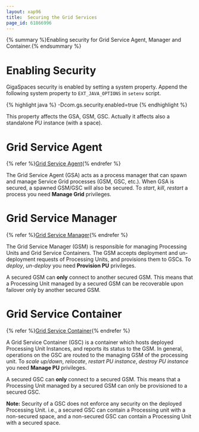 ```yaml
---
layout: xap96
title:  Securing the Grid Services
page_id: 61866996
---
```


{% summary %}Enabling security for Grid Service Agent, Manager and Container.{% endsummary %}

# Enabling Security

GigaSpaces security is enabled by setting a system property.
Append the following system property to `EXT_JAVA_OPTIONS` in `setenv` script.

{% highlight java %}
-Dcom.gs.security.enabled=true
{% endhighlight %}

This property affects the GSA, GSM, GSC.
Actually it affects also a standalone PU instance (with a space).

# Grid Service Agent

{% refer %}[Grid Service Agent](/xap96/the-grid-service-agent.html){% endrefer %}

The Grid Service Agent (GSA) acts as a process manager that can spawn and manage Service Grid processes (GSM, GSC, etc.). When GSA is secured, a spawned GSM/GSC will also be secured. To _start_, _kill_, _restart_ a process you need **Manage Grid** privileges.

# Grid Service Manager

{% refer %}[Grid Service Manager](/xap96/the-grid-service-manager.html){% endrefer %}

The Grid Service Manager (GSM) is responsible for managing Processing Units and Grid Service Containers. The GSM accepts deployment and un-deployment requests of Processing Units, and provisions them to GSCs. To _deploy_, _un-deploy_ you need **Provision PU** privileges.

A secured GSM can **only** connect to another secured GSM. This means that a Processing Unit managed by a secured GSM can be recoverable upon failover only by another secured GSM.

# Grid Service Container

{% refer %}[Grid Service Container](/xap96/the-grid-service-container.html){% endrefer %}

A Grid Service Container (GSC) is a container which hosts deployed Processing Unit Instances, and reports its status to the GSM. In general, operations on the GSC are routed to the managing GSM of the processing unit. To _scale up/down_, _relocate_, _restart PU instance_, _destroy PU instance_ you need **Manage PU** privileges.

A secured GSC can **only** connect to a secured GSM. This means that a Processing Unit managed by a secured GSM can only be provisioned to a secured GSC.

**Note:** Security of a GSC does not enforce any security on the deployed Processing Unit. i.e., a secured GSC can contain a Processing unit with a non-secured space, and a non-secured GSC can contain a Processing Unit with a secured space.
